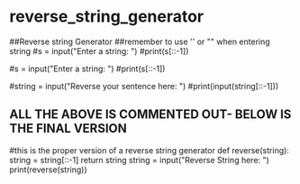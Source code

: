 # reverse_string_generator

##Reverse string Generator
##remember to use '' or "" when entering string
#s = input("Enter a string: ")
#print(s[::-1])

#s = input("Enter a string: ")
#print(s[::-1])


#string = input("Reverse your sentence here: ")
#print(input(string[::-1]))


## ALL THE ABOVE IS COMMENTED OUT- BELOW IS THE FINAL VERSION
#this is the proper version of a reverse string generator
def reverse(string):
	string = string[::-1]
	return string
string = input("Reverse String here: ")
print(reverse(string))
